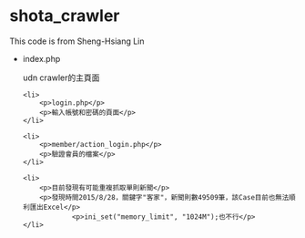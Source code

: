 # shota_crawler
This code is from Sheng-Hsiang Lin

<ul>
	<li>
		<p>index.php</p>
		<p>udn crawler的主頁面</p>
	</li>

	<li>
		<p>login.php</p>
		<p>輸入帳號和密碼的頁面</p>
	</li>
	
	<li>
		<p>member/action_login.php</p>
		<p>驗證會員的檔案</p>
	</li>

	<li>
		<p>目前發現有可能重複抓取單則新聞</p>
		<p>發現時間2015/8/28，關鍵字"客家"，新聞則數49509筆，該Case目前也無法順利匯出Excel</p>
                <p>ini_set("memory_limit", "1024M");也不行</p>
	</li>
</ul>
